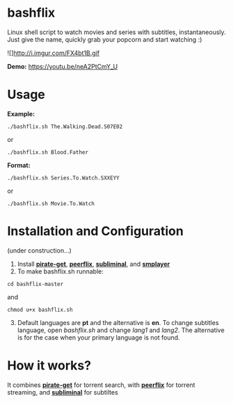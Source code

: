 # bashflix
Linux shell script to watch movies and series with subtitles, instantaneously. Just give the name, quickly grab your popcorn and start watching :) 

![]http://i.imgur.com/FX4bt1B.gif

**Demo:** https://youtu.be/neA2PtCmY_U

# Usage
**Example:** 
```
./bashflix.sh The.Walking.Dead.S07E02
```
or
```
./bashflix.sh Blood.Father
```
**Format:** 
```
./bashflix.sh Series.To.Watch.SXXEYY
```
or
```
./bashflix.sh Movie.To.Watch
``` 

# Installation and Configuration
(under construction...)

1. Install [**pirate-get**](https://github.com/vikstrous/pirate-get), [**peerflix**](https://github.com/mafintosh/peerflix), [**subliminal**](https://github.com/Diaoul/subliminal), and [**smplayer**](http://smplayer.sourceforge.net/)
2. To make bashflix.sh runnable:
  ```
  cd bashflix-master
  ```
  and
  ```
  chmod u+x bashflix.sh
  ``` 
3. Default languages are **pt** and the alternative is **en**. To change subtitles language, open *bashflix.sh* and change *lang1* and *lang2*. The alternative is for the case when your primary language is not found.

# How it works?
It combines [**pirate-get**](https://github.com/vikstrous/pirate-get) for torrent search, with [**peerflix**](https://github.com/mafintosh/peerflix) for torrent streaming, and [**subliminal**](https://github.com/Diaoul/subliminal) for subtiltes








